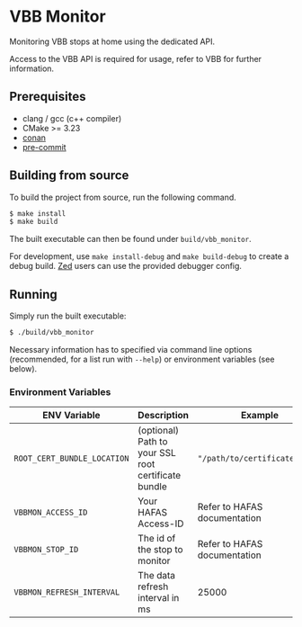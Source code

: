 # VBB Monitor

Monitoring VBB stops at home using the dedicated API.

Access to the VBB API is required for usage, refer to VBB for further information.

## Prerequisites

- clang / gcc (c++ compiler)
- CMake >= 3.23
- [conan](https://conan.io/)
- [pre-commit](https://pre-commit.com)


## Building from source

To build the project from source, run the following command.

```bash
$ make install
$ make build
```

The built executable can then be found under `build/vbb_monitor`.

For development, use `make install-debug` and `make build-debug` to create a debug build. [Zed](https://zed.dev) users can use the provided debugger config.


## Running

Simply run the built executable:

```bash
$ ./build/vbb_monitor
```

Necessary information has to specified via command line options (recommended, for a list run with `--help`) or environment variables (see below).

### Environment Variables

| ENV Variable                | Description                                         | Example                       |
| --------------------------- | --------------------------------------------------- | ----------------------------- |
| `ROOT_CERT_BUNDLE_LOCATION` | (optional) Path to your SSL root certificate bundle | `"/path/to/certificates.pem"` |
| `VBBMON_ACCESS_ID`          | Your HAFAS Access-ID                                | Refer to HAFAS documentation  |
| `VBBMON_STOP_ID`            | The id of the stop to monitor                       | Refer to HAFAS documentation  |
| `VBBMON_REFRESH_INTERVAL`   | The data refresh interval in ms                     | 25000                         |
